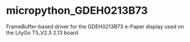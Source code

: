 # micropython_GDEH0213B73
FrameBuffer-based driver for the GDEH0213B73 e-Paper display used on the LilyGo T5_V2.3 2.13 board
